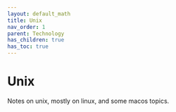 ```yaml
---
layout: default_math
title: Unix
nav_order: 1
parent: Technology
has_children: true
has_toc: true
---
```


# Unix
Notes on unix, mostly on linux, and some macos topics.
